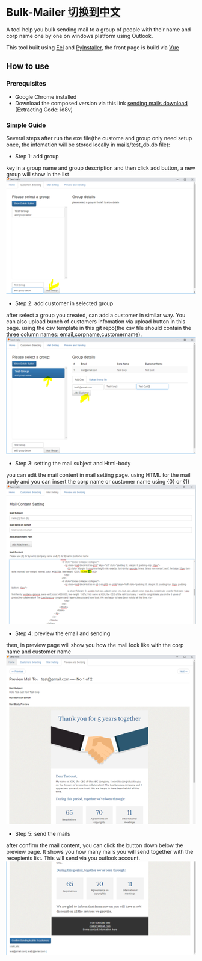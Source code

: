 # Bulk-Mailer  [切换到中文](README_cn.md)
A tool help you bulk sending mail to a group of people with their name and corp name one by one on windows platform using Outlook.

This tool built using [Eel](https://github.com/ChrisKnott/Eel) and [PyInstaller](http://www.pyinstaller.org/), the front page is build via [Vue](https://cn.vuejs.org/)


## How to use

### Prerequisites
- Google Chrome installed
- Download the composed version via this link [sending mails download](https://pan.baidu.com/s/1XxpmxcbXk7ru4idzaHSjIQ) (Extracting Code: id8v)


### Simple Guide
Several steps after run the exe file(the custome and group only need setup once, the infomation will be stored locally in mails/test_db.db file):
  
- Step 1: add group

key in a group name and group description and then click add button, a new group will show in the list
![add group](screeshots%20for%20readme/add%20group.PNG)


- Step 2: add customer in selected group

after select a group you created, can add a customer in similar way. You can also upload bunch of customers infomation via upload button in this page. using the csv template in this git repo(the csv file should contain the three column names: email,corpname,customername).
![add customer](screeshots%20for%20readme/add%20customers%20in%20selected%20group.PNG) 


- Step 3: setting the mail subject and Html-body

you can edit the mail content in mail setting page. using HTML for the mail body and you can insert the  corp name or customer name using {0} or {1}
![edit mail](screeshots%20for%20readme/edit%20mail.PNG)


- Step 4:  preview the email and sending

then, in preview page will show you how the mail look like with the corp name and customer name
![edit mail](screeshots%20for%20readme/preview.PNG)


- Step 5: send the mails

after confirm the mail content, you can click the button down below the preview page. It shows you how many mails you will send together with the recepients list. This will send via you outlook account.
![edit mail](screeshots%20for%20readme/send.PNG)
